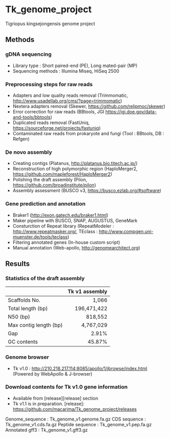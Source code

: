 # Tk_genome_project
Tigriopus kingsejongensis genome project

## Methods

### gDNA sequencing
* Library type : Short paired-end (PE), Long mated-pair (MP)
* Sequencing methods : Illumina Miseq, HiSeq 2500

### Preprocessing steps for raw reads
* Adapters and low quality reads removal (Trimmomatic, http://www.usadellab.org/cms/?page=trimmomatic)
* Nextera adapters removal (Skewer, https://github.com/relipmoc/skewer)
* Error correction for raw reads (BBtools, JGI https://jgi.doe.gov/data-and-tools/bbtools)
* Duplicated reads removal (FastUniq, https://sourceforge.net/projects/fastuniq) 
* Contaminated raw reads from prokaryote and fungi (Tool : BBtools, DB : Refgen)

### De novo assembly
* Creating contigs (Platanus, http://platanus.bio.titech.ac.jp/)
* Reconstruction of high polymorphic region (HaploMerger2, https://github.com/mapleforest/HaploMerger2)
* Polishing the draft assembly (Pilon, https://github.com/broadinstitute/pilon)
* Assembly assessment (BUSCO v3, https://busco.ezlab.org/#software)

### Gene prediction and annotation
* Braker1 (http://exon.gatech.edu/braker1.html)
* Maker pipeline with BUSCO, SNAP, AUGUSTUS, GeneMark
* Consturction of Repeat library (RepeatModeler : http://www.repeatmasker.org/, TEclass : http://www.compgen.uni-muenster.de/tools/teclass)
* Filtering annotated genes (In-house custom script)
* Manual annotation (Web-apollo, http://genomearchitect.org)

## Results

### Statistics of the draft assembly
| |Tk v1 assembly|
|---|---:|
|Scaffolds No. | 1,066|
|Total length (bp)| 196,471,422|
|N50 (bp)| 818,552|
|Max contig length (bp)| 4,767,029|
|Gap| 2.91%|
|GC contents| 45.87%|

### Genome browser
* Tk v1.0 : http://210.218.217.114:8085/apollo/1/jbrowse/index.html (Powered by WebApollo & J-browser)

### Download contents for Tk v1.0 gene information
* Available from [release][release] section
* Tk v1.1 is in preparation.
[release]: https://github.com/macarima/Tk_genome_project/releases

Genome_sequence : Tk_genome_v1.genome.fa.gz
CDS sequence : Tk_genome_v1.cds.fa.gz
Peptide sequence : Tk_genome_v1.pep.fa.gz
Annotated gff3 : Tk_genome_v1.gff3.gz



